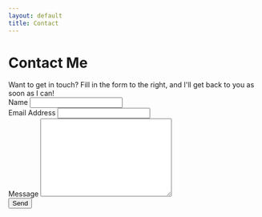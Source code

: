 ```yaml
---
layout: default
title: Contact
---
```


<div id="contact">
  <h1 class="pageTitle">Contact Me</h1>
  <div class="contactContent">
  Want to get in touch? Fill in the form to the right, and I'll get back to you as soon as I can!
  </div>
  <form action="http://formspree.io/devries.br@gmail.com" method="POST">
    <label for="name">Name</label>    
    <input type="text" id="name" name="name" class="full-width"><br>
    <label for="email">Email Address</label>
    <input type="email" id="email" name="_replyto" class="full-width"><br>
    <label for="message">Message</label>
    <textarea name="message" id="message" cols="30" rows="10" class="full-width"></textarea><br>
    <input type="submit" value="Send" class="button">
  </form>
</div>
